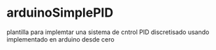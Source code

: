 # arduinoSimplePID
 plantilla para implemtar una sistema de cntrol PID discretisado usando implementado en arduino desde cero 
 
